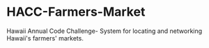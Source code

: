 # HACC-Farmers-Market
Hawaii Annual Code Challenge- System for locating and networking Hawaii's farmers' markets.
